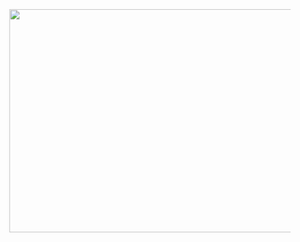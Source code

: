 

<img src="https://user-images.githubusercontent.com/64970703/179428176-be43cd8a-3b6e-440b-98ad-6af4c369e903.gif" width="1000" height="400"/>
